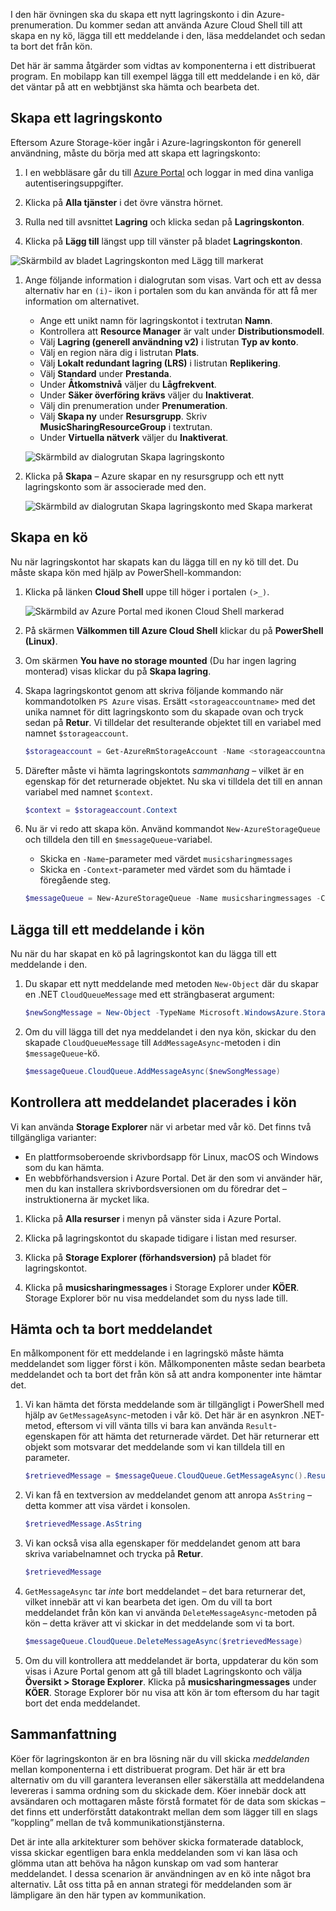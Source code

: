 I den här övningen ska du skapa ett nytt lagringskonto i din Azure-prenumeration. Du kommer sedan att använda Azure Cloud Shell till att skapa en ny kö, lägga till ett meddelande i den, läsa meddelandet och sedan ta bort det från kön.

Det här är samma åtgärder som vidtas av komponenterna i ett distribuerat program. En mobilapp kan till exempel lägga till ett meddelande i en kö, där det väntar på att en webbtjänst ska hämta och bearbeta det.

## <a name="create-a-storage-account"></a>Skapa ett lagringskonto

Eftersom Azure Storage-köer ingår i Azure-lagringskonton för generell användning, måste du börja med att skapa ett lagringskonto:

1. I en webbläsare går du till [Azure Portal](https://portal.azure.com?azure-portal=true) och loggar in med dina vanliga autentiseringsuppgifter.

1. Klicka på **Alla tjänster** i det övre vänstra hörnet.

1. Rulla ned till avsnittet **Lagring** och klicka sedan på **Lagringskonton**.

1. Klicka på **Lägg till** längst upp till vänster på bladet **Lagringskonton**.

  ![Skärmbild av bladet Lagringskonton med Lägg till markerat](../media-draft/4-create-a-storage-account-1.png)

1. Ange följande information i dialogrutan som visas. Vart och ett av dessa alternativ har en `(i)`- ikon i portalen som du kan använda för att få mer information om alternativet.

    - Ange ett unikt namn för lagringskontot i textrutan **Namn**.
    - Kontrollera att **Resource Manager** är valt under **Distributionsmodell**.
    - Välj **Lagring (generell användning v2)** i listrutan **Typ av konto**.
    - Välj en region nära dig i listrutan **Plats**.
    - Välj **Lokalt redundant lagring (LRS)** i listrutan **Replikering**.
    - Välj **Standard** under **Prestanda**.
    - Under **Åtkomstnivå** väljer du **Lågfrekvent**.
    - Under **Säker överföring krävs** väljer du **Inaktiverat**.
    - Välj din prenumeration under **Prenumeration**.
    - Välj **Skapa ny** under **Resursgrupp**. Skriv **MusicSharingResourceGroup** i textrutan.
    - Under **Virtuella nätverk** väljer du **Inaktiverat**. 

    ![Skärmbild av dialogrutan Skapa lagringskonto](../media-draft/4-create-a-storage-account-2.png)

1. Klicka på **Skapa** – Azure skapar en ny resursgrupp och ett nytt lagringskonto som är associerade med den.

    ![Skärmbild av dialogrutan Skapa lagringskonto med Skapa markerat](../media-draft/4-create-a-storage-account-3.png)

## <a name="create-a-queue"></a>Skapa en kö

Nu när lagringskontot har skapats kan du lägga till en ny kö till det. Du måste skapa kön med hjälp av PowerShell-kommandon:

1. Klicka på länken **Cloud Shell** uppe till höger i portalen `(>_)`.

    ![Skärmbild av Azure Portal med ikonen Cloud Shell markerad](../media-draft/4-create-a-storage-queue-1.png)

1. På skärmen **Välkommen till Azure Cloud Shell** klickar du på **PowerShell (Linux)**.

1. Om skärmen **You have no storage mounted** (Du har ingen lagring monterad) visas klickar du på **Skapa lagring**.

1. Skapa lagringskontot genom att skriva följande kommando när kommandotolken `PS Azure` visas. Ersätt `<storageaccountname>` med det unika namnet för ditt lagringskonto som du skapade ovan och tryck sedan på **Retur**. Vi tilldelar det resulterande objektet till en variabel med namnet `$storageaccount`.

    ```powershell
    $storageaccount = Get-AzureRmStorageAccount -Name <storageaccountname> -ResourceGroup  MusicSharingResourceGroup
    ```

1. Därefter måste vi hämta lagringskontots _sammanhang_ – vilket är en egenskap för det returnerade objektet. Nu ska vi tilldela det till en annan variabel med namnet `$context`.

    ```powershell
    $context = $storageaccount.Context
    ```

1. Nu är vi redo att skapa kön. Använd kommandot `New-AzureStorageQueue` och tilldela den till en `$messageQueue`-variabel.
    - Skicka en `-Name`-parameter med värdet `musicsharingmessages`
    - Skicka en `-Context`-parameter med värdet som du hämtade i föregående steg.

    ```powershell
    $messageQueue = New-AzureStorageQueue -Name musicsharingmessages -Context $context
    ```

## <a name="add-a-message-to-the-queue"></a>Lägga till ett meddelande i kön

Nu när du har skapat en kö på lagringskontot kan du lägga till ett meddelande i den.

1. Du skapar ett nytt meddelande med metoden `New-Object` där du skapar en .NET `CloudQueueMessage` med ett strängbaserat argument:

    ```powershell
    $newSongMessage = New-Object -TypeName Microsoft.WindowsAzure.Storage.Queue.CloudQueueMessage -ArgumentList "A new song has been added."
    ```

1. Om du vill lägga till det nya meddelandet i den nya kön, skickar du den skapade `CloudQueueMessage` till `AddMessageAsync`-metoden i din `$messageQueue`-kö.

    ```powershell
    $messageQueue.CloudQueue.AddMessageAsync($newSongMessage)
    ```

## <a name="verify-the-message-was-queued"></a>Kontrollera att meddelandet placerades i kön

Vi kan använda **Storage Explorer** när vi arbetar med vår kö. Det finns två tillgängliga varianter:

- En plattformsoberoende skrivbordsapp för Linux, macOS och Windows som du kan hämta.
- En webbförhandsversion i Azure Portal. Det är den som vi använder här, men du kan installera skrivbordsversionen om du föredrar det – instruktionerna är mycket lika.

1. Klicka på **Alla resurser** i menyn på vänster sida i Azure Portal.

1. Klicka på lagringskontot du skapade tidigare i listan med resurser.

1. Klicka på **Storage Explorer (förhandsversion)** på bladet för lagringskontot.

1. Klicka på **musicsharingmessages** i Storage Explorer under **KÖER**. Storage Explorer bör nu visa meddelandet som du nyss lade till.

## <a name="retrieve-and-remove-the-message"></a>Hämta och ta bort meddelandet

En målkomponent för ett meddelande i en lagringskö måste hämta meddelandet som ligger först i kön. Målkomponenten måste sedan bearbeta meddelandet och ta bort det från kön så att andra komponenter inte hämtar det.

1. Vi kan hämta det första meddelande som är tillgängligt i PowerShell med hjälp av `GetMessageAsync`-metoden i vår kö. Det här är en asynkron .NET-metod, eftersom vi vill vänta tills vi bara kan använda `Result`-egenskapen för att hämta det returnerade värdet. Det här returnerar ett objekt som motsvarar det meddelande som vi kan tilldela till en parameter.

    ```powershell
    $retrievedMessage = $messageQueue.CloudQueue.GetMessageAsync().Result
    ```

1. Vi kan få en textversion av meddelandet genom att anropa `AsString` – detta kommer att visa värdet i konsolen.

    ```powershell
    $retrievedMessage.AsString
    ```

1. Vi kan också visa alla egenskaper för meddelandet genom att bara skriva variabelnamnet och trycka på **Retur**.

    ```powershell
    $retrievedMessage
    ```

1. `GetMessageAsync` tar *inte* bort meddelandet – det bara returnerar det, vilket innebär att vi kan bearbeta det igen. Om du vill ta bort meddelandet från kön kan vi använda `DeleteMessageAsync`-metoden på kön – detta kräver att vi skickar in det meddelande som vi ta bort.

    ```powershell
    $messageQueue.CloudQueue.DeleteMessageAsync($retrievedMessage)
    ```

1. Om du vill kontrollera att meddelandet är borta, uppdaterar du kön som visas i Azure Portal genom att gå till bladet Lagringskonto och välja **Översikt > Storage Explorer**. Klicka på **musicsharingmessages** under **KÖER**. Storage Explorer bör nu visa att kön är tom eftersom du har tagit bort det enda meddelandet.


## <a name="summary"></a>Sammanfattning
Köer för lagringskonton är en bra lösning när du vill skicka _meddelanden_ mellan komponenterna i ett distribuerat program. Det här är ett bra alternativ om du vill garantera leveransen eller säkerställa att meddelandena levereras i samma ordning som du skickade dem. Köer innebär dock att avsändaren och mottagaren måste förstå formatet för de data som skickas – det finns ett underförstått datakontrakt mellan dem som lägger till en slags ”koppling” mellan de två kommunikationstjänsterna.

Det är inte alla arkitekturer som behöver skicka formaterade datablock, vissa skickar egentligen bara enkla meddelanden som vi kan läsa och glömma utan att behöva ha någon kunskap om vad som hanterar meddelandet. I dessa scenarion är användningen av en kö inte något bra alternativ. Låt oss titta på en annan strategi för meddelanden som är lämpligare än den här typen av kommunikation.